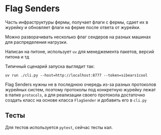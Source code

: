 # Flag Senders

Часть инфраструктуры фермы, получает флаги с фермы, сдает их в журейку и обновляет флаги на ферме после ответа от журейки. 

Можно разворачивать несколько флаг сендеров на разных машинах для распределения нагрузки.

Написан на питоне, использует `uv` для менеджемента пакетов, версий питона и тд

Типичный сценарий запуска выглядит так:

`uv run ./cli.py --host=http://localhost:8777 --token=sibears1cool`

Flag Senders нужны не в последнюю очередь из-за разных протоколов журейных систем, поэтому протоколы под конкретную журейку лежат в папке `protocols`, а для реализации своего протокола достаточно создать класс на основе класса `FlagSender` и добавить его в `cli.py`

## Тесты 

Для тестов используется `pytest`, сейчас тесты кал.